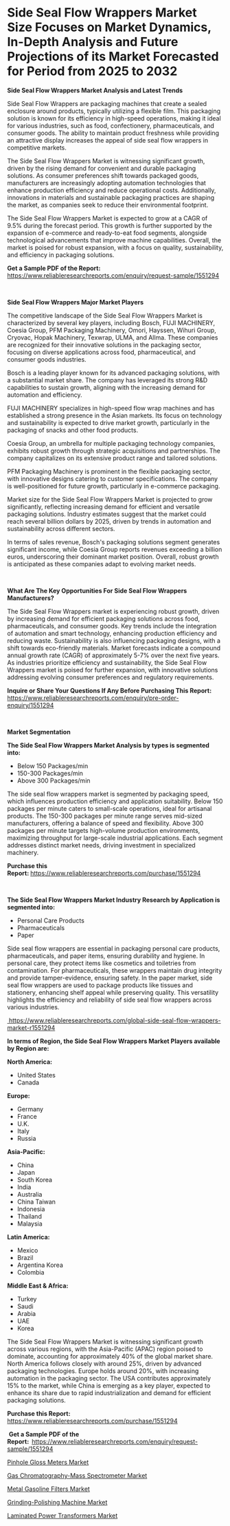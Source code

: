 <p><h1>Side Seal Flow Wrappers Market Size Focuses on Market Dynamics, In-Depth Analysis and Future Projections of its Market Forecasted for Period from 2025 to 2032</h1></p><p><strong>Side Seal Flow Wrappers Market Analysis and Latest Trends</strong></p>
<p><p>Side Seal Flow Wrappers are packaging machines that create a sealed enclosure around products, typically utilizing a flexible film. This packaging solution is known for its efficiency in high-speed operations, making it ideal for various industries, such as food, confectionery, pharmaceuticals, and consumer goods. The ability to maintain product freshness while providing an attractive display increases the appeal of side seal flow wrappers in competitive markets.</p><p>The Side Seal Flow Wrappers Market is witnessing significant growth, driven by the rising demand for convenient and durable packaging solutions. As consumer preferences shift towards packaged goods, manufacturers are increasingly adopting automation technologies that enhance production efficiency and reduce operational costs. Additionally, innovations in materials and sustainable packaging practices are shaping the market, as companies seek to reduce their environmental footprint.</p><p>The Side Seal Flow Wrappers Market is expected to grow at a CAGR of 9.5% during the forecast period. This growth is further supported by the expansion of e-commerce and ready-to-eat food segments, alongside technological advancements that improve machine capabilities. Overall, the market is poised for robust expansion, with a focus on quality, sustainability, and efficiency in packaging solutions.</p></p>
<p><strong>Get a Sample PDF of the Report:&nbsp;</strong> <a href="https://www.reliableresearchreports.com/enquiry/request-sample/1551294?utm_campaign=24&utm_medium=2&utm_source=Github&utm_content=ia&utm_term=11042025&utm_id=side-seal-flow-wrappers">https://www.reliableresearchreports.com/enquiry/request-sample/1551294</a></p>
<p>&nbsp;</p>
<p><strong>Side Seal Flow Wrappers Major Market Players</strong></p>
<p><p>The competitive landscape of the Side Seal Flow Wrappers Market is characterized by several key players, including Bosch, FUJI MACHINERY, Coesia Group, PFM Packaging Machinery, Omori, Hayssen, Wihuri Group, Cryovac, Hopak Machinery, Texwrap, ULMA, and Allma. These companies are recognized for their innovative solutions in the packaging sector, focusing on diverse applications across food, pharmaceutical, and consumer goods industries.</p><p>Bosch is a leading player known for its advanced packaging solutions, with a substantial market share. The company has leveraged its strong R&D capabilities to sustain growth, aligning with the increasing demand for automation and efficiency.</p><p>FUJI MACHINERY specializes in high-speed flow wrap machines and has established a strong presence in the Asian markets. Its focus on technology and sustainability is expected to drive market growth, particularly in the packaging of snacks and other food products.</p><p>Coesia Group, an umbrella for multiple packaging technology companies, exhibits robust growth through strategic acquisitions and partnerships. The company capitalizes on its extensive product range and tailored solutions.</p><p>PFM Packaging Machinery is prominent in the flexible packaging sector, with innovative designs catering to customer specifications. The company is well-positioned for future growth, particularly in e-commerce packaging.</p><p>Market size for the Side Seal Flow Wrappers Market is projected to grow significantly, reflecting increasing demand for efficient and versatile packaging solutions. Industry estimates suggest that the market could reach several billion dollars by 2025, driven by trends in automation and sustainability across different sectors.</p><p>In terms of sales revenue, Bosch's packaging solutions segment generates significant income, while Coesia Group reports revenues exceeding a billion euros, underscoring their dominant market position. Overall, robust growth is anticipated as these companies adapt to evolving market needs.</p></p>
<p>&nbsp;</p>
<p><strong>What Are The Key Opportunities For Side Seal Flow Wrappers Manufacturers?</strong></p>
<p><p>The Side Seal Flow Wrappers market is experiencing robust growth, driven by increasing demand for efficient packaging solutions across food, pharmaceuticals, and consumer goods. Key trends include the integration of automation and smart technology, enhancing production efficiency and reducing waste. Sustainability is also influencing packaging designs, with a shift towards eco-friendly materials. Market forecasts indicate a compound annual growth rate (CAGR) of approximately 5-7% over the next five years. As industries prioritize efficiency and sustainability, the Side Seal Flow Wrappers market is poised for further expansion, with innovative solutions addressing evolving consumer preferences and regulatory requirements.</p></p>
<p><strong>Inquire or Share Your Questions If Any Before Purchasing This Report:</strong> <a href="https://www.reliableresearchreports.com/enquiry/pre-order-enquiry/1551294?utm_campaign=24&utm_medium=2&utm_source=Github&utm_content=ia&utm_term=11042025&utm_id=side-seal-flow-wrappers">https://www.reliableresearchreports.com/enquiry/pre-order-enquiry/1551294</a></p>
<p>&nbsp;</p>
<p><strong>Market Segmentation</strong></p>
<p><strong>The Side Seal Flow Wrappers Market Analysis by types is segmented into:</strong></p>
<p><ul><li>Below 150 Packages/min</li><li>150-300 Packages/min</li><li>Above 300 Packages/min</li></ul></p>
<p><p>The side seal flow wrappers market is segmented by packaging speed, which influences production efficiency and application suitability. Below 150 packages per minute caters to small-scale operations, ideal for artisanal products. The 150-300 packages per minute range serves mid-sized manufacturers, offering a balance of speed and flexibility. Above 300 packages per minute targets high-volume production environments, maximizing throughput for large-scale industrial applications. Each segment addresses distinct market needs, driving investment in specialized machinery.</p></p>
<p><strong>Purchase this Report:&nbsp;</strong><a href="https://www.reliableresearchreports.com/purchase/1551294?utm_campaign=24&utm_medium=2&utm_source=Github&utm_content=ia&utm_term=11042025&utm_id=side-seal-flow-wrappers">https://www.reliableresearchreports.com/purchase/1551294</a></p>
<p>&nbsp;</p>
<p><strong>The Side Seal Flow Wrappers Market Industry Research by Application is segmented into:</strong></p>
<p><ul><li>Personal Care Products</li><li>Pharmaceuticals</li><li>Paper</li></ul></p>
<p><p>Side seal flow wrappers are essential in packaging personal care products, pharmaceuticals, and paper items, ensuring durability and hygiene. In personal care, they protect items like cosmetics and toiletries from contamination. For pharmaceuticals, these wrappers maintain drug integrity and provide tamper-evidence, ensuring safety. In the paper market, side seal flow wrappers are used to package products like tissues and stationery, enhancing shelf appeal while preserving quality. This versatility highlights the efficiency and reliability of side seal flow wrappers across various industries.</p></p>
<p><a href="https://www.reliableresearchreports.com/global-side-seal-flow-wrappers-market-r1551294?utm_campaign=24&utm_medium=2&utm_source=Github&utm_content=ia&utm_term=11042025&utm_id=side-seal-flow-wrappers">&nbsp;https://www.reliableresearchreports.com/global-side-seal-flow-wrappers-market-r1551294</a></p>
<p><strong>In terms of Region, the Side Seal Flow Wrappers Market Players available by Region are:</strong></p>
<p>
    <p> <strong> North America: </strong>
        <ul>
            <li>United States</li>
            <li>Canada</li>
        </ul>
        </p> 
    <p> <strong> Europe: </strong>
        <ul>
            <li>Germany</li>
            <li>France</li>
            <li>U.K.</li>
            <li>Italy</li>
            <li>Russia</li>
        </ul>
        </p> 
    <p> <strong> Asia-Pacific: </strong>
        <ul>
            <li>China</li>
            <li>Japan</li>
            <li>South Korea</li>
            <li>India</li>
            <li>Australia</li>
            <li>China Taiwan</li>
            <li>Indonesia</li>
            <li>Thailand</li>
            <li>Malaysia</li>
        </ul>
        </p> 
    <p> <strong> Latin America: </strong>
        <ul>
            <li>Mexico</li>
            <li>Brazil</li>
            <li>Argentina Korea</li>
            <li>Colombia</li>
        </ul>
        </p> 
    <p> <strong> Middle East & Africa: </strong>
        <ul>
            <li>Turkey</li>
            <li>Saudi</li>
            <li>Arabia</li>
            <li>UAE</li>
            <li>Korea</li>
        </ul>
    </p>
    </p>
<p><p>The Side Seal Flow Wrappers Market is witnessing significant growth across various regions, with the Asia-Pacific (APAC) region poised to dominate, accounting for approximately 40% of the global market share. North America follows closely with around 25%, driven by advanced packaging technologies. Europe holds around 20%, with increasing automation in the packaging sector. The USA contributes approximately 15% to the market, while China is emerging as a key player, expected to enhance its share due to rapid industrialization and demand for efficient packaging solutions.</p></p>
<p><strong>Purchase this Report: </strong><a href="https://www.reliableresearchreports.com/purchase/1551294?utm_campaign=24&utm_medium=2&utm_source=Github&utm_content=ia&utm_term=11042025&utm_id=side-seal-flow-wrappers">https://www.reliableresearchreports.com/purchase/1551294</a></p>
<p>&nbsp;<strong>Get a Sample PDF of the Report:&nbsp;&nbsp;</strong><a href="https://www.reliableresearchreports.com/enquiry/request-sample/1551294?utm_campaign=24&utm_medium=2&utm_source=Github&utm_content=ia&utm_term=11042025&utm_id=side-seal-flow-wrappers">https://www.reliableresearchreports.com/enquiry/request-sample/1551294</a></p>
<p><strong></strong></p>
<p><p><a href="https://github.com/beberjuban9a/Market-Research-Report-List-1/blob/main/pinhole-gloss-meters-market.md?utm_campaign=24&utm_medium=2&utm_source=Github&utm_content=ia&utm_term=11042025&utm_id=side-seal-flow-wrappers">Pinhole Gloss Meters Market</a></p><p><a href="https://github.com/salkidtodo/Market-Research-Report-List-1/blob/main/gas-chromatography-mass-spectrometer-market.md?utm_campaign=24&utm_medium=2&utm_source=Github&utm_content=ia&utm_term=11042025&utm_id=side-seal-flow-wrappers">Gas Chromatography-Mass Spectrometer Market</a></p><p><a href="https://github.com/diosohusch6x/Market-Research-Report-List-1/blob/main/metal-gasoline-filters-market.md?utm_campaign=24&utm_medium=2&utm_source=Github&utm_content=ia&utm_term=11042025&utm_id=side-seal-flow-wrappers">Metal Gasoline Filters Market</a></p><p><a href="https://github.com/ildyduedu/Market-Research-Report-List-1/blob/main/grinding-polishing-machine-market.md?utm_campaign=24&utm_medium=2&utm_source=Github&utm_content=ia&utm_term=11042025&utm_id=side-seal-flow-wrappers">Grinding-Polishing Machine Market</a></p><p><a href="https://github.com/oduorsarath9/Market-Research-Report-List-1/blob/main/laminated-power-transformers-market.md?utm_campaign=24&utm_medium=2&utm_source=Github&utm_content=ia&utm_term=11042025&utm_id=side-seal-flow-wrappers">Laminated Power Transformers Market</a></p></p>
